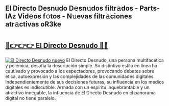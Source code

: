 ## El Directo Desnudo D𝚎sn𝚞dos filtr𝚊dos - Parts-IAz Vid𝚎os f𝚘tos - N𝚞evas filtr𝚊ciones atr𝚊ctivas oR3ke

# <h2><a href="http://mbcex1.tromn.icu/?c=El+Directo+Desnudo">🔗👉👉👉 El Directo Desnudo 🔗🔗</a></h2>

[![El Directo Desnudo nuevo](https://i.imgur.com/pEAQMta.gif)](http://mbcex1.tromn.icu/?c=El+Directo+Desnudo)
El Directo Desnudo, una persona multifacética y polémica, desafía la descripción simple. Su distintivo estilo en línea ha cautivado y provocado a los espectadores, provocando debates sobre ética, autoexpresión y las complejidades de las comunidades digitales. Independientemente de sus decisiones futuras, su influencia en los medios digitales es indiscutible. Armada con un espíritu inquebrantable y un atractivo innegable, la influencia de El Directo Desnudo en el panorama digital no tiene paralelo.

